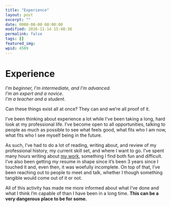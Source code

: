 ```yaml
---
title: "Experience"
layout: post
excerpt: ""
date: 0000-00-00 00:00:00
modified: 2016-11-14 15:48:36
permalink: false
tags: []
featured_img:
wpid: 4509
---
```


# Experience

*I’m beginner, I’m intermediate, and I’m advanced.*   
*I’m an expert and a novice.*  
*I’m a teacher and a student.*

Can these things exist all at once? They can and we’re all proof of it.

I’ve been thinking about experience a lot while I’ve been taking a long, hard look at my professional life. I’ve become open to all opportunities, talking to people as much as possible to see what feels good, what fits who I am now, what fits who I see myself being in the future.

As such, I’ve had to do a lot of reading, writing about, and review of my professional history, my current skill set, and where I want to go. I’ve spent many hours writing about [my work](/work/), something I find both fun and difficult. I’ve also been getting my resume in shape since it’s been 3 years since I touched it and, even then, it was woefully incomplete. On top of that, I’ve been reaching out to people to meet and talk, whether I though something tangible would come out of it or not.

All of this activity has made me more informed about what I’ve done and what I think I’m capable of than I have been in a long time. **This can be a very dangerous place to be for some.**
